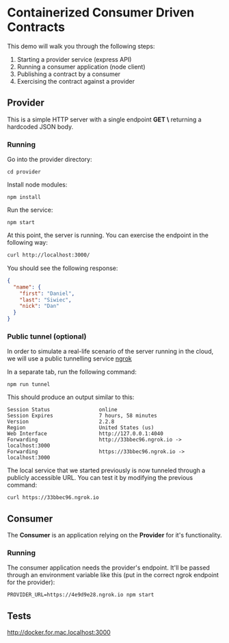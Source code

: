 # Containerized Consumer Driven Contracts

This demo will walk you through the following steps:

1. Starting a provider service (express API)
1. Running a consumer application (node client)
1. Publishing a contract by a consumer
1. Exercising the contract against a provider

## Provider

This is a simple HTTP server with a single endpoint **GET \\** returning a hardcoded JSON body.

### Running

Go into the provider directory:

```shell
cd provider
```

Install node modules:

```shell
npm install
```

Run the service:

```shell
npm start
```

At this point, the server is running. You can exercise the endpoint in the following way:

```bash
curl http://localhost:3000/
```

You should see the following response:

```json
{
  "name": {
    "first": "Daniel",
    "last": "Siwiec",
    "nick": "Dan"
  }
}
```


### Public tunnel (optional)
In order to simulate a real-life scenario of the server running in the cloud, we will use a public tunnelling service [ngrok](https://ngrok.com/)

In a separate tab, run the following command:

```shell
npm run tunnel
```

This should produce an output similar to this:

```shell
Session Status                online
Session Expires               7 hours, 58 minutes
Version                       2.2.8
Region                        United States (us)
Web Interface                 http://127.0.0.1:4040
Forwarding                    http://33bbec96.ngrok.io -> localhost:3000
Forwarding                    https://33bbec96.ngrok.io -> localhost:3000
```

The local service that we started previously is now tunneled through a publicly accessible URL. You can test it by modifying the previous command:

```shell
curl https://33bbec96.ngrok.io
```

## Consumer

The **Consumer** is an application relying on the **Provider** for it's functionality.

### Running
The consumer application needs the provider's endpoint. It'll be passed through an environment variable like this (put in the correct ngrok endpoint for the provider):

```
PROVIDER_URL=https://4e9d9e28.ngrok.io npm start
```


## Tests
http://docker.for.mac.localhost:3000